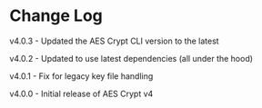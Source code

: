 # Change Log

v4.0.3
    - Updated the AES Crypt CLI version to the latest

v4.0.2
    - Updated to use latest dependencies (all under the hood)

v4.0.1
    - Fix for legacy key file handling

v4.0.0 - Initial release of AES Crypt v4

